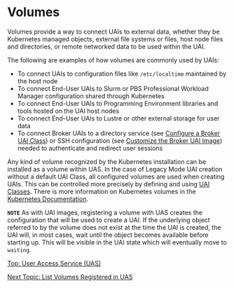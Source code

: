 # Volumes

Volumes provide a way to connect UAIs to external data, whether they be Kubernetes managed objects, external file systems or files, host node files and directories, or remote networked data to be used within the UAI.

The following are examples of how volumes are commonly used by UAIs:

* To connect UAIs to configuration files like `/etc/localtime` maintained by the host node
* To connect End-User UAIs to Slurm or PBS Professional Workload Manager configuration shared through Kubernetes
* To connect End-User UAIs to Programming Environment libraries and tools hosted on the UAI host nodes
* To connect End-User UAIs to Lustre or other external storage for user data
* To connect Broker UAIs to a directory service (see [Configure a Broker UAI Class](Configure_a_Broker_UAI_Class.md)) or SSH configuration (see [Customize the Broker UAI Image](Customize_the_Broker_UAI_Image.md)) needed to authenticate and redirect user sessions

Any kind of volume recognized by the Kubernetes installation can be installed as a volume within UAS. In the case of Legacy Mode UAI creation without a default UAI Class, all configured volumes are used when creating UAIs.
This can be controlled more precisely by defining and using [UAI Classes](UAI_Classes.md). There is more information on Kubernetes volumes in the [Kubernetes Documentation](https://kubernetes.io/docs/concepts/storage/volumes).

**`NOTE`** As with UAI images, registering a volume with UAS creates the configuration that will be used to create a UAI. If the underlying object referred to by the volume does not exist at the time the UAI is created,
the UAI will, in most cases, wait until the object becomes available before starting up. This will be visible in the UAI state which will eventually move to `waiting`.

[Top: User Access Service (UAS)](README.md)

[Next Topic: List Volumes Registered in UAS](List_Volumes_Registered_in_UAS.md)
